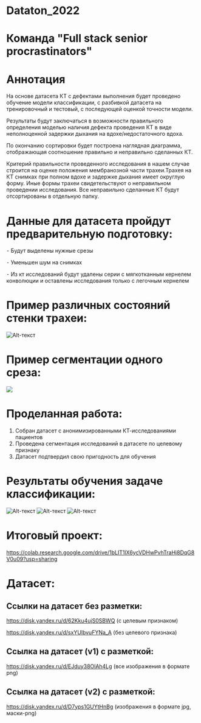 # Dataton_2022
# Команда "Full stack senior procrastinators"

# Аннотация

На основе датасета КТ с дефектами выполнения будет проведено обучение модели классификации, с разбивкой датасета на тренировочный и тестовый, с последующей оценкой точности модели.

Результаты будут заключаться в возможности правильного определения моделью наличия дефекта проведения КТ в виде неполноценной задержки дыхания на вдохе/недостаточного вдоха.

По окончанию сортировки будет построена наглядная диаграмма, отображающая соотношение правильно и неправильно сделанных КТ.

Критерий правильности проведенного исследования в нашем случае строится на оценке положения мембранозной части трахеи.Трахея на КТ снимках при полном вдохе и задержке дыхания имеет округлую форму. Иные формы трахеи свидетельствуют о неправильном проведении исследования. Все неправильно сделанные КТ будут отсортированы в отдельную папку.


# Данные для датасета пройдут предварительную подготовку:

⁃ Будут выделены нужные срезы

⁃ Уменьшен шум на снимках

⁃ Из кт исследований будут удалены серии с мягкотканным кернелем конволюции и оставлены исследования только с легочным кернелем

# Пример различных состояний стенки трахеи:
![Alt-текст](https://github.com/Meledre/IMG/blob/8a75c8578500c537749a5d436a2f53ae5bd8f146/%D0%94%D0%B0%D1%82%D0%B0%D1%82%D0%BE%D0%BD_2022%20.png)

# Пример сегментации одного среза:
![](https://github.com/Meledre/IMG/blob/8a75c8578500c537749a5d436a2f53ae5bd8f146/%D0%94%D0%B0%D1%82%D0%B0%D1%82%D0%BE%D0%BD_2022%20(1).png)

# Проделанная работа:
1. Собран датасет с анонимизированными КТ-исследованиями пациентов
2. Проведена сегментация исследований в датасете по целевому признаку
3. Датасет подтвердил свою пригодность для обучения

# Результаты обучения задаче классификации:
![Alt-текст](https://github.com/Meledre/IMG/blob/3a6b115632b4b25480604f0e808a459a54671695/2022-12-29_15-05-21.png)
![Alt-текст](https://github.com/Meledre/IMG/blob/3a6b115632b4b25480604f0e808a459a54671695/2022-12-29_15-05-45.png)
![Alt-текст](https://github.com/Meledre/IMG/blob/3a6b115632b4b25480604f0e808a459a54671695/2022-12-29_15-06-01.png)

# Итоговый проект:
https://colab.research.google.com/drive/1bLIT1lX6ycVDHwPvhTraHj8DqG8V0u09?usp=sharing

# Датасет:
## Ссылки на датасет без разметки: 
https://disk.yandex.ru/d/62Kku4ujS0SBWQ (с целевым признаком)

https://disk.yandex.ru/d/sxYUlbvuFYNa_A (без целевого признака)

## Ссылка на датасет (v1) с разметкой:
https://disk.yandex.ru/d/EJduy38OlAh4Lg (все изображения в формате png)

## Ссылка на датасет (v2) с разметкой: 
https://disk.yandex.ru/d/D7yps1GUYtHnBg (изображения в формате jpg, маски-png)
